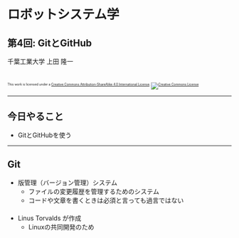 # ロボットシステム学

## 第4回: <span style="text-transform:none">GitとGitHub</span>

千葉工業大学 上田 隆一

<br />

<p style="font-size:50%">
This work is licensed under a <a rel="license" href="http://creativecommons.org/licenses/by-sa/4.0/">Creative Commons Attribution-ShareAlike 4.0 International License</a>.
<a rel="license" href="http://creativecommons.org/licenses/by-sa/4.0/">
<img alt="Creative Commons License" style="border-width:0" src="https://i.creativecommons.org/l/by-sa/4.0/88x31.png" /></a>
</p>

---

## 今日やること

* GitとGitHubを使う

---

## <span style="text-transform:none">Git</span>

* 版管理（バージョン管理）システム
    * ファイルの変更履歴を管理するためのシステム
    * コードや文章を書くときは必須と言っても過言ではない<br />　
* Linus Torvalds が作成
    * Linuxの共同開発のため
